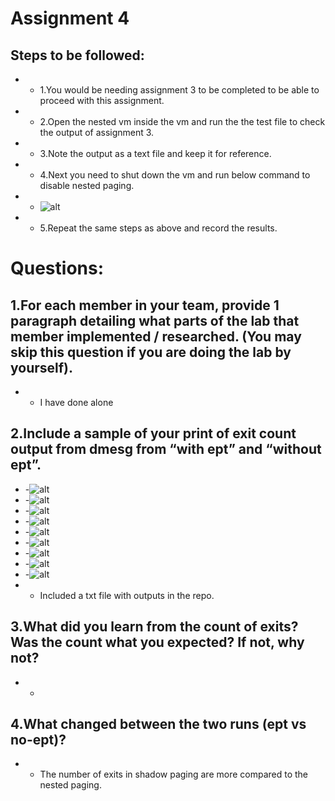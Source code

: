 # Assignment 4
## Steps to be followed:
- - 1.You would be needing assignment 3 to be completed to be able to proceed with this assignment.
- - 2.Open the nested vm inside the vm and run the the test file to check the output of assignment 3.
- - 3.Note the output as a text file and keep it for reference.
- - 4.Next you need to shut down the vm and run below command to disable nested paging.
- - ![alt](https://github.com/vamshidhar199/CMPE_283_Assignment/blob/master/Assignment4/assignment4.jpeg)
- - 5.Repeat the same steps as above and record the results.

# Questions:
## 1.For each member in your team, provide 1 paragraph detailing what parts of the lab that member implemented / researched. (You may skip this question if you are doing the lab by yourself).
- - I have done alone
## 2.Include a sample of your print of exit count output from dmesg from “with ept” and “without ept”.
- -![alt](https://github.com/vamshidhar199/CMPE_283_Assignment/blob/master/Assignment4/a1.jpg)
- -![alt](https://github.com/vamshidhar199/CMPE_283_Assignment/blob/master/Assignment4/a2.jpg)
- -![alt](https://github.com/vamshidhar199/CMPE_283_Assignment/blob/master/Assignment4/a3.jpg)
- -![alt](https://github.com/vamshidhar199/CMPE_283_Assignment/blob/master/Assignment4/aa1.jpg)
- -![alt](https://github.com/vamshidhar199/CMPE_283_Assignment/blob/master/Assignment4/aa2.jpg)
- -![alt](https://github.com/vamshidhar199/CMPE_283_Assignment/blob/master/Assignment4/aa3.jpg)
- -![alt](https://github.com/vamshidhar199/CMPE_283_Assignment/blob/master/Assignment4/aa4.jpg)
- -![alt](https://github.com/vamshidhar199/CMPE_283_Assignment/blob/master/Assignment4/aa5.jpg)
- -![alt](https://github.com/vamshidhar199/CMPE_283_Assignment/blob/master/Assignment4/aa6.jpg)
- - Included a txt file with outputs in the repo.
## 3.What did you learn from the count of exits? Was the count what you expected? If not, why not?
- - 
## 4.What changed between the two runs (ept vs no-ept)?
- - The number of exits in shadow paging are more compared to the nested paging.
